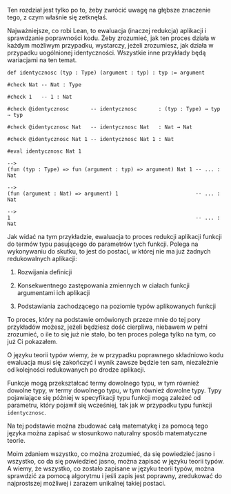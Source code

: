 Ten rozdział jest tylko po to, żeby zwrócić uwagę na głębsze znaczenie tego, z czym właśnie się
zetknęłaś.

Najważniejsze, co robi Lean, to ewaluacja (inaczej redukcja) aplikacji i sprawdzanie poprawności
kodu. Żeby zrozumieć, jak ten proces działa w każdym możliwym przypadku, wystarczy, jeżeli
zrozumiesz, jak działa w przypadku uogólnionej identyczności. Wszystkie inne przykłady będą
wariacjami na ten temat.

```lean
def identycznosc (typ : Type) (argument : typ) : typ := argument

#check Nat -- Nat : Type

#check 1   -- 1 : Nat

#check @identycznosc       -- identycznosc       : (typ : Type) → typ → typ

#check @identycznosc Nat   -- identycznosc Nat   : Nat → Nat

#check @identycznosc Nat 1 -- identycznosc Nat 1 : Nat

#eval identycznosc Nat 1

-->
(fun (typ : Type) => fun (argument : typ) => argument) Nat 1 -- ... : Nat

-->
(fun (argument : Nat) => argument) 1                         -- ... : Nat

-->
1                                                            -- ... : Nat
```

Jak widać na tym przykładzie, ewaluacja to proces redukcji aplikacji funkcji do termów typu
pasującego do parametrów tych funkcji. Polega na wykonywaniu do skutku, to jest do postaci, w której
nie ma już żadnych redukowalnych aplikacji:

1. Rozwijania definicji

2. Konsekwentnego zastępowania zmiennych w ciałach funkcji argumentami ich aplikacji

3. Podstawiania zachodzącego na poziomie typów aplikowanych funkcji

To proces, który na podstawie omówionych przeze mnie do tej pory przykładów możesz, jeżeli będziesz
dość cierpliwa, niebawem w pełni zrozumieć, o ile to się już nie stało, bo ten proces polega tylko
na tym, co już Ci pokazałem.

O języku teorii typów wiemy, że w przypadku poprawnego składniowo kodu ewaluacja musi się zakończyć
i wynik zawsze będzie ten sam, niezależnie od kolejności redukowanych po drodze aplikacji.

Funkcje mogą przekształcać termy dowolnego typu, w tym również dowolne typy, w termy dowolnego typu,
w tym również dowolne typy. Typy pojawiające się później w specyfikacji typu funkcji mogą zależeć od
parametru, który pojawił się wcześniej, tak jak w przypadku typu funkcji `identycznosc`.

Na tej podstawie można zbudować całą matematykę i za pomocą tego języka można zapisać w stosunkowo
naturalny sposób matematyczne teorie.

Moim zdaniem wszystko, co można zrozumieć, da się powiedzieć jasno i wszystko, co da się powiedzieć
jasno, można zapisać w języku teorii typów. A wiemy, że wszystko, co zostało zapisane w języku
teorii typów, można sprawdzić za pomocą algorytmu i jeśli zapis jest poprawny, zredukować do
najprostszej możliwej i zarazem unikalnej takiej postaci.
